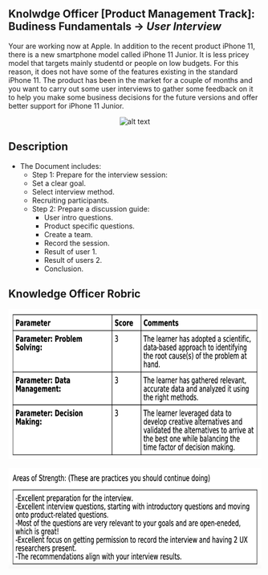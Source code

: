 ## Knolwdge Officer [Product Management Track]: Budiness Fundamentals -> _User Interview_
Your are working now at Apple. In addition to the recent product iPhone 11, there is a new smartphone model called iPhone 11 Junior. It is less pricey model that targets mainly studentd or people on low budgets. For this reason, it does not have some of the features existing in the standard iPhone 11. The product has been in the market for a couple of months and you want to carry out some user interviews to gather some feedback on it to help you make some business decisions for the future versions and offer better support for iPhone 11 Junior.

<p align="center">
<img src="https://github.com/yarahisham/Apple_Iphone_Junior_CaseStudy-User_Interview/blob/main/Images/Screen%20Shot%202021-04-27%20at%207.18.46%20PM.jpg" alt="alt text" width="700" height="300" >
</p>

## Description
- The Document includes:
  - Step 1: Prepare for the interview session:
   - Set a clear goal.
   - Select interview method.
   - Recruiting participants.
  - Step 2: Prepare a discussion guide:
    - User intro questions.
    - Product specific questions.
    - Create a team.
    - Record the session.
    - Result of user 1.
    - Result of users 2.
    - Conclusion.

## Knowledge Officer Robric
<p align="center">
<img src="https://github.com/yarahisham/Apple_Iphone_Junior-User_Interview/blob/main/Images/Screen%20Shot%202021-04-27%20at%205.42.07%20PM.jpg" alt="alt text" width="700" height="300" >
</p>

<p align="center">
<img src="https://github.com/yarahisham/Apple_Iphone_Junior-User_Interview/blob/main/Images/Screen%20Shot%202021-04-27%20at%205.42.16%20PM.jpg" alt="alt text" width="700" height="200" >
</p>
